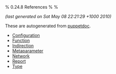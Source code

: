 % 0.24.8 References
%
%

*(last generated on Sat May 08 22:21:29 +1000 2010)*

These are autogenerated from [puppetdoc](/projects/puppet/puppetdoc.html).
* [Configuration](configuration.html)
* [Function](function.html)
* [Indirection](indirection.html)
* [Metaparameter](metaparameter.html)
* [Network](network.html)
* [Report](report.html)
* [Type](type.html)
